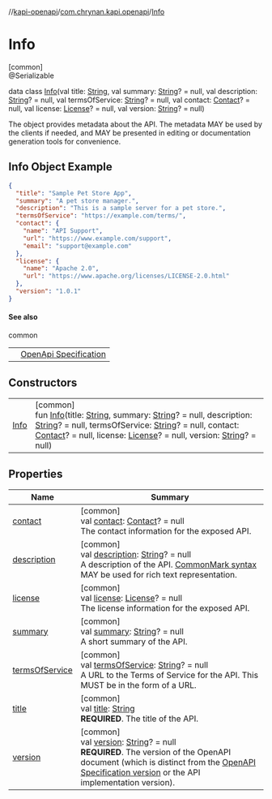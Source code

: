 //[kapi-openapi](../../../index.md)/[com.chrynan.kapi.openapi](../index.md)/[Info](index.md)

# Info

[common]\
@Serializable

data class [Info](index.md)(val title: [String](https://kotlinlang.org/api/latest/jvm/stdlib/kotlin/-string/index.html), val summary: [String](https://kotlinlang.org/api/latest/jvm/stdlib/kotlin/-string/index.html)? = null, val description: [String](https://kotlinlang.org/api/latest/jvm/stdlib/kotlin/-string/index.html)? = null, val termsOfService: [String](https://kotlinlang.org/api/latest/jvm/stdlib/kotlin/-string/index.html)? = null, val contact: [Contact](../-contact/index.md)? = null, val license: [License](../-license/index.md)? = null, val version: [String](https://kotlinlang.org/api/latest/jvm/stdlib/kotlin/-string/index.html)? = null)

The object provides metadata about the API. The metadata MAY be used by the clients if needed, and MAY be presented in editing or documentation generation tools for convenience.

##  Info Object Example

```json
{
  "title": "Sample Pet Store App",
  "summary": "A pet store manager.",
  "description": "This is a sample server for a pet store.",
  "termsOfService": "https://example.com/terms/",
  "contact": {
    "name": "API Support",
    "url": "https://www.example.com/support",
    "email": "support@example.com"
  },
  "license": {
    "name": "Apache 2.0",
    "url": "https://www.apache.org/licenses/LICENSE-2.0.html"
  },
  "version": "1.0.1"
}
```

#### See also

common

| | |
|---|---|
|  | [OpenApi Specification](https://spec.openapis.org/oas/v3.1.0#info-object) |

## Constructors

| | |
|---|---|
| [Info](-info.md) | [common]<br>fun [Info](-info.md)(title: [String](https://kotlinlang.org/api/latest/jvm/stdlib/kotlin/-string/index.html), summary: [String](https://kotlinlang.org/api/latest/jvm/stdlib/kotlin/-string/index.html)? = null, description: [String](https://kotlinlang.org/api/latest/jvm/stdlib/kotlin/-string/index.html)? = null, termsOfService: [String](https://kotlinlang.org/api/latest/jvm/stdlib/kotlin/-string/index.html)? = null, contact: [Contact](../-contact/index.md)? = null, license: [License](../-license/index.md)? = null, version: [String](https://kotlinlang.org/api/latest/jvm/stdlib/kotlin/-string/index.html)? = null) |

## Properties

| Name | Summary |
|---|---|
| [contact](contact.md) | [common]<br>val [contact](contact.md): [Contact](../-contact/index.md)? = null<br>The contact information for the exposed API. |
| [description](description.md) | [common]<br>val [description](description.md): [String](https://kotlinlang.org/api/latest/jvm/stdlib/kotlin/-string/index.html)? = null<br>A description of the API. [CommonMark syntax](https://spec.commonmark.org/) MAY be used for rich text representation. |
| [license](license.md) | [common]<br>val [license](license.md): [License](../-license/index.md)? = null<br>The license information for the exposed API. |
| [summary](summary.md) | [common]<br>val [summary](summary.md): [String](https://kotlinlang.org/api/latest/jvm/stdlib/kotlin/-string/index.html)? = null<br>A short summary of the API. |
| [termsOfService](terms-of-service.md) | [common]<br>val [termsOfService](terms-of-service.md): [String](https://kotlinlang.org/api/latest/jvm/stdlib/kotlin/-string/index.html)? = null<br>A URL to the Terms of Service for the API. This MUST be in the form of a URL. |
| [title](title.md) | [common]<br>val [title](title.md): [String](https://kotlinlang.org/api/latest/jvm/stdlib/kotlin/-string/index.html)<br>**REQUIRED**. The title of the API. |
| [version](version.md) | [common]<br>val [version](version.md): [String](https://kotlinlang.org/api/latest/jvm/stdlib/kotlin/-string/index.html)? = null<br>**REQUIRED**. The version of the OpenAPI document (which is distinct from the [OpenAPI Specification version](https://spec.openapis.org/oas/v3.1.0#oasVersion) or the API implementation version). |
